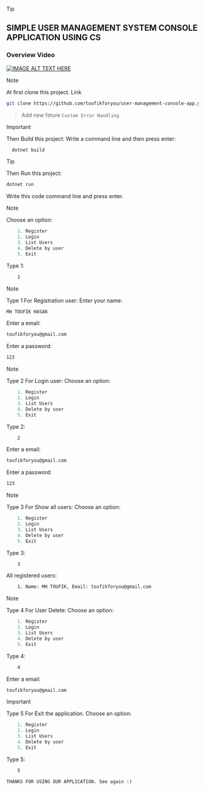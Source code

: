 > [!TIP]
>
> ## SIMPLE USER MANAGEMENT SYSTEM CONSOLE APPLICATION USING CS
>
> ### Overview Video
> [![IMAGE ALT TEXT HERE](https://img.youtube.com/vi/tsB039U27-g/0.jpg)](https://youtu.be/tsB039U27-g)

> [!NOTE]
> At first clone this project. Link
>
> ```bash
> git clone https://github.com/toufikforyou/user-management-console-app.git
> ```

> Add new feture `Custom Error Handling`

> [!IMPORTANT]
> Then Build this project: Write a command line and then press enter:

```bash
  dotnet build
```

> [!TIP]
> Then Run this project:
>
> ```bash
> dotnet run
> ```
>
> Write this code command line and press enter.

> [!NOTE]
> Choose an option:

```cs
    1. Register
    2. Login
    3. List Users
    4. Delete by user
    5. Exit
```

Type 1:

```bash
    1
```

> [!NOTE]
> Type 1 For Registration user:
> Enter your name:

```BASH
MH TOUFIK HASAN
```

Enter a email:

```BASH
toufikforyou@gmail.com
```

Enter a password:

```BASH
123
```

> [!NOTE]
> Type 2 For Login user:
> Choose an option:

```cs
    1. Register
    2. Login
    3. List Users
    4. Delete by user
    5. Exit
```

Type 2:

```bash
    2
```

Enter a email:

```BASH
toufikforyou@gmail.com
```

Enter a password:

```BASH
123
```

> [!NOTE]
> Type 3 For Show all users:
> Choose an option:

```cs
    1. Register
    2. Login
    3. List Users
    4. Delete by user
    5. Exit
```

Type 3:

```bash
    3
```

All registered users:

```bash
    1. Name: MH TOUFIK, Email: toufikforyou@gmail.com
```

> [!NOTE]
> Type 4 For User Delete:
> Choose an option:

```cs
    1. Register
    2. Login
    3. List Users
    4. Delete by user
    5. Exit
```

Type 4:

```bash
    4
```

Enter a email:

```BASH
toufikforyou@gmail.com
```

> [!IMPORTANT]
> Type 5 For Exit the application.
> Choose an option:

```cs
    1. Register
    2. Login
    3. List Users
    4. Delete by user
    5. Exit
```

Type 5:

```bash
    5
```

`THANKS FOR USING OUR APPLICATION. See again :)`
